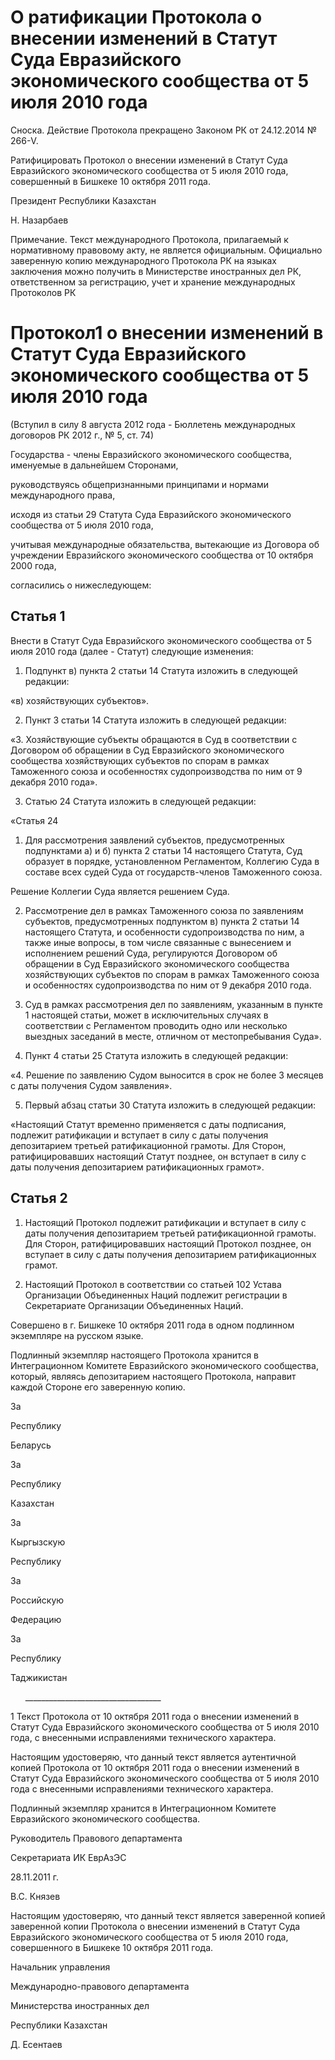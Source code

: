 # О ратификации Протокола о внесении изменений в Статут Суда Евразийского экономического сообщества от 5 июля 2010 года

Сноска. Действие Протокола прекращено Законом РК от 24.12.2014 № 266-V.

Ратифицировать Протокол о внесении изменений в Статут Суда Евразийского экономического сообщества от 5 июля 2010 года, совершенный в Бишкеке 10 октября 2011 года.

Президент Республики Казахстан

Н. Назарбаев

Примечание. Текст международного Протокола, прилагаемый к нормативному правовому акту, не является официальным. Официально заверенную копию международного Протокола РК на языках заключения можно получить в Министерстве иностранных дел РК, ответственном за регистрацию, учет и хранение международных Протоколов РК

# Протокол1 о внесении изменений в Статут Суда Евразийского экономического сообщества от 5 июля 2010 года

(Вступил в силу 8 августа 2012 года - Бюллетень международных договоров РК 2012 г., № 5, ст. 74)

Государства - члены Евразийского экономического сообщества, именуемые в дальнейшем Сторонами,

руководствуясь общепризнанными принципами и нормами международного права,

исходя из статьи 29 Статута Суда Евразийского экономического сообщества от 5 июля 2010 года,

учитывая международные обязательства, вытекающие из Договора об учреждении Евразийского экономического сообщества от 10 октября 2000 года,

согласились о нижеследующем:

## Статья 1

Внести в Статут Суда Евразийского экономического сообщества от 5 июля 2010 года (далее - Статут) следующие изменения:

1. Подпункт в) пункта 2 статьи 14 Статута изложить в следующей редакции:

«в) хозяйствующих субъектов».

2. Пункт 3 статьи 14 Статута изложить в следующей редакции:

«3. Хозяйствующие субъекты обращаются в Суд в соответствии с Договором об обращении в Суд Евразийского экономического сообщества хозяйствующих субъектов по спорам в рамках Таможенного союза и особенностях судопроизводства по ним от 9 декабря 2010 года».

3. Статью 24 Статута изложить в следующей редакции:

«Статья 24

1. Для рассмотрения заявлений субъектов, предусмотренных подпунктами а) и б) пункта 2 статьи 14 настоящего Статута, Суд образует в порядке, установленном Регламентом, Коллегию Суда в составе всех судей Суда от государств-членов Таможенного союза.

Решение Коллегии Суда является решением Суда.

2. Рассмотрение дел в рамках Таможенного союза по заявлениям субъектов, предусмотренных подпунктом в) пункта 2 статьи 14 настоящего Статута, и особенности судопроизводства по ним, а также иные вопросы, в том числе связанные с вынесением и исполнением решений Суда, регулируются Договором об обращении в Суд Евразийского экономического сообщества хозяйствующих субъектов по спорам в рамках Таможенного союза и особенностях судопроизводства по ним от 9 декабря 2010 года.

3. Суд в рамках рассмотрения дел по заявлениям, указанным в пункте 1 настоящей статьи, может в исключительных случаях в соответствии с Регламентом проводить одно или несколько выездных заседаний в месте, отличном от местопребывания Суда».

4. Пункт 4 статьи 25 Статута изложить в следующей редакции:

«4. Решение по заявлению Судом выносится в срок не более 3 месяцев с даты получения Судом заявления».

5. Первый абзац статьи 30 Статута изложить в следующей редакции:

«Настоящий Статут временно применяется с даты подписания, подлежит ратификации и вступает в силу с даты получения депозитарием третьей ратификационной грамоты. Для Сторон, ратифицировавших настоящий Статут позднее, он вступает в силу с даты получения депозитарием ратификационных грамот».

## Статья 2

1. Настоящий Протокол подлежит ратификации и вступает в силу с даты получения депозитарием третьей ратификационной грамоты. Для Сторон, ратифицировавших настоящий Протокол позднее, он вступает в силу с даты получения депозитарием ратификационных грамот.

2. Настоящий Протокол в соответствии со статьей 102 Устава Организации Объединенных Наций подлежит регистрации в Секретариате Организации Объединенных Наций.

Совершено в г. Бишкеке 10 октября 2011 года в одном подлинном экземпляре на русском языке.

Подлинный экземпляр настоящего Протокола хранится в Интеграционном Комитете Евразийского экономического сообщества, который, являясь депозитарием настоящего Протокола, направит каждой Стороне его заверенную копию.

За

Рес­пуб­ли­ку

Бе­ла­русь

За

Рес­пуб­ли­ку

Ка­зах­стан

За

Кыр­гыз­скую

Рес­пуб­ли­ку

За

Рос­сий­скую

Фе­де­ра­цию

За

Рес­пуб­ли­ку

Та­джи­ки­стан

      __________________________________

1 Текст Протокола от 10 октября 2011 года о внесении изменений в Статут Суда Евразийского экономического сообщества от 5 июля 2010 года, с внесенными исправлениями технического характера.

Настоящим удостоверяю, что данный текст является аутентичной копией Протокола от 10 октября 2011 года о внесении изменений в Статут Суда Евразийского экономического сообщества от 5 июля 2010 года с внесенными исправлениями технического характера.

Подлинный экземпляр хранится в Интеграционном Комитете Евразийского экономического сообщества.

Руководитель Правового департамента

Секретариата ИК ЕврАзЭС

28.11.2011 г.

В.С. Князев

Настоящим удостоверяю, что данный текст является заверенной копией заверенной копии Протокола о внесении изменений в Статут Суда Евразийского экономического сообщества от 5 июля 2010 года, совершенного в Бишкеке 10 октября 2011 года.

Начальник управления

Международно-правового департамента

Министерства иностранных дел

Республики Казахстан

Д. Есентаев

